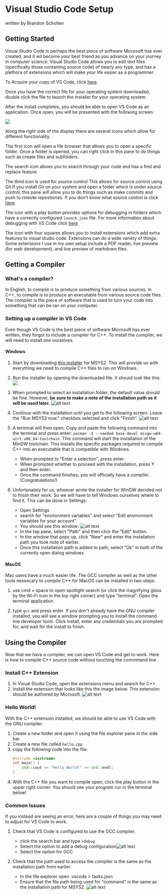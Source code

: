 # Visual Studio Code Setup
written by Brandon Scholten
## Getting Started
Visual Studio Code is perhaps the best piece of software Microsoft has ever created, and it wil become your best friend as you advance on your journey in computer science. Visual Studio Code allows you to edit text files (specifically those containing source code) of nearly any type, and has a plethora of extensions which will make your life easier as a programmer. 

To Acquire your copy of VS Code, click [here](https://code.visualstudio.com/download).

Once you have the correct file for your operating system downloaded, double click the file to launch the installer for your operating system. 

After the install completes, you should be able to open VS Code as an application. Once open, you will be presented with the following screen:

![](https://github.com/brandonscholten/website/blob/main/blog/markdown/image.png)

Along the right side of the display there are several icons which allow for different functionality. 

The first icon will open a file browser that allows you to open a specific folder. Once a folder is opened, you can right click in this pane to do things such as create files and subfolders. 

The search icon allows you to search through your code and has a find and replace feature. 

The third icon is used for source control This allows for source control using Git.If you install Git on your system and open a folder which is under source control, this pane will allow you to do things such as make commits and push to rmeote repositories. If you don't know what source control is click [here]().

The icon with a play button provides options for debugging in folders which have a correctly configured `launch.json` file. For more information about debugging with VS Code click [here]()

The icon with four squares allows you to install extensions which add extra features to visual studio code. Extensions can do a wide variety of things. Some extensions I use in my own setup include a PDF reader, live preview (for web development), and live preview of markdown files. 

## Getting a Compiler

### What's a compiler?

In English, to compile is to produce something from various sources. In C++, to compile is to produce an executable from various source code files. The compiler is the piece of software that is used to turn your code into something that can be ran on your computer. 

### Setting up a compiler in VS Code

Even though VS Code is the best piece of software Microsoft has ever written, they forgot to include a compiler for C++. To install the compiler, we will need to install one ourselves. 

#### Windows

1. Start by downloading [this installer](https://github.com/msys2/msys2-installer/releases/download/2024-01-13/msys2-x86_64-20240113.exe) for MSYS2. This will provide us with everything we need to compile C++ files to run on Windows. 

2. Run the installer by opening the downloaded file. It should look like this:![](image-1.png)

3. When prompted to select an installation folder, the default value should be fine. However, <b>be sure to make a note of the installation path as it will be used later.</b> ![alt text](image-2.png)

4. Continue with the installation until you get to the following screen. Leave the "Run MSYS2 now." checkbox selected and click "Finish".
![alt text](image-3.png)

5. A terminal will then open. Copy and paste the following command into the terminal and press enter: `pacman -S --needed base-devel mingw-w64-ucrt-x86_64-toolchain`. This command will start the installation of the MinGW toolchain. This installs the specific packages required to compile C++ into an executable that is compatible with Windows.
    - When prompted to "Enter a selection", press enter.
    - When prompted whether to proceed with the installation, press Y and then enter. 
    - Once the command finishes, you will officially have a compiler. (Congratulations!)

6. Unfortunately for us, whoever wrote the installer for WinGW decided not to finish their work. So we will have to tell Windows ourselves where to find it. This can be done in Settings:
    - Open Settings 
    - search for "environment variables" and select "Edit environment variables for your account". 
    - You should see this window: ![alt text](image-4.png)
    - In the top pane, select "Path" and then click the "Edit" button.
    - In the window that pops up, click "New" and enter the installation path you took note of earlier. 
    - Once this installation path is added to path, select "Ok" in both of the currently open dialog windows.

#### MacOS

Mac users have a much easier life. The GCC compiler as well as the other tools nessecary to compile C++ for MacOS can be installed in two steps:

1. use cmd + space to open spotlight search (or click the magnifying glass by the Wi-Fi icon in the top right corner) and type "terminal". Open the terminal application.

2. type `gcc` and press enter. If you don't already have the GNU compiler installed, you will see a window prompting you to install the command line developer tools. Click install, enter any credentials you are prompted for, and wait for the install to finish. 

## Using the Compiler

Now that we have a compiler, we can open VS Code and get to work. Here is how to compile C++ source code without touching the commmand line. 

### Install C++ Extension

1. In Visual Studio Code, open the extensions menu and search for C++. 
2. Install the extension that looks like this the image below. This extension should be authored by Microsoft. ![alt text](image-5.png)

### Hello World!

With the C++ extension installed, we should be able to use VS Code with the GNU compiler. 

1. Create a new folder and open it using the file explorer pane in the side bar. 
2. Create a new file called `hello.cpp`
3. copy the following code into the file:
    ```cpp
    #include <iostream>
    int main() {
        std::cout << "Hello World!" << std::endl;
    }
    ```
4. With the C++ file you want to compile open, click the play button in the upper right corner. You should see your program run in the terminal below!

### Common Issues

If you instead are seeing an error, here are a couple of things you may need to adjust for VS Code to work. 

1. Check that VS Code is configured to use the GCC compiler.
    - click the search bar and type `>debug`
    - Select the option to add a debug configuration![alt text](image-6.png)
    - Select the option for GCC

2. Check that the path used to access the compiler is the same as the installaiton path from earlier. 
    - In the file explorer open .vscode > tasks.json
    - Ensure that the file path being used for "command" is the same as the installation path for MSYS2. ![alt text](image-7.png)

